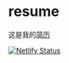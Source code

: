 # resume

这是我的[简历](https://resume.guohere.com)



[![Netlify Status](https://api.netlify.com/api/v1/badges/940f63c0-a6cd-4c48-925a-712150fc826b/deploy-status)](https://app.netlify.com/sites/agitated-hawking-50ea80/deploys)
